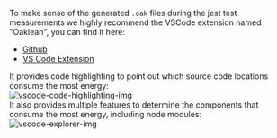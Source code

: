 To make sense of the generated `.oak` files during the jest test measurements we highly recommend the VSCode extension named "Oaklean", you can find it here:
- <a href="https://github.com/hitabisgmbh/oaklean-vscode" target="_blank">Github</a>
- <a href="https://marketplace.visualstudio.com/items?itemName=HitabisGmbH.oaklean" target="_blank">VS Code Extension</a>

It provides code highlighting to point out which source code locations consume the most energy:
<br>
![vscode-code-highlighting-img](https://github.com/hitabisgmbh/oaklean/blob/main/images/vscode-code-highlighting.png?raw=true)
<br>
It also provides multiple features to determine the components that consume the most energy, including node modules:
<br>
![vscode-explorer-img](https://github.com/hitabisgmbh/oaklean/blob/main/images/vscode-explorer.png?raw=true)